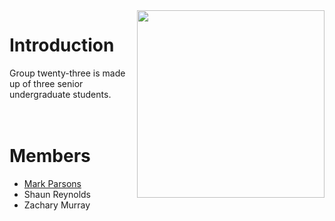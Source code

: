 <img src='http://farm3.static.flickr.com/2133/2256383516_b63baebf93.jpg' align='right' width='300'>

<h1>Introduction</h1>

Group twenty-three is made up of three senior undergraduate students.<br>
<br>
<br>
<h1>Members</h1>

<ul><li><a href='MarkParsons.md'>Mark Parsons</a>
</li><li>Shaun Reynolds<br>
</li><li>Zachary Murray